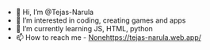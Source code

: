 - 👋 Hi, I’m @Tejas-Narula
- 👀 I’m interested in coding, creating games and apps
- 🌱 I’m currently learning JS, HTML, python
- 📫 How to reach me - [None](https://tejas-narula.web.app/)https://tejas-narula.web.app/
